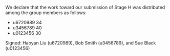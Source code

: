 We declare that the work toward our submission of Stage H was distributed among the group members as follows:

* u6720989 34
* u3456789 40
* u0123456 30

Signed: Haoyan Liu (u6720989), Bob Smith (u3456789), and Sue Black (u0123456)

